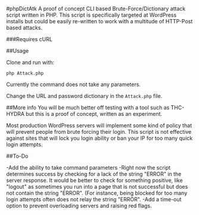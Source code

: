 #phpDictAtk
A proof of concept CLI based Brute-Force/Dictionary attack script written in PHP. This script is specifically targeted at WordPress installs but could be easily re-written to work with a multitude of HTTP-Post based attacks. 

###Requires cURL

##Usage

Clone and run with:

````php Attack.php````

Currently the command does not take any parameters.

Change the URL and password dictionary in the ````Attack.php```` file. 

##More info
You will be much better off testing with a tool such as THC-HYDRA but this is a proof of concept, written as an experiment. 

Most production WordPress servers will implement some kind of policy that will prevent people from brute forcing their login. This script is not effective against sites that will lock you login ability or ban your IP for too many quick login attempts.  

##To-Do

-Add the ability to take command parameters
-Right now the script determines success by checking for a lack of the string "ERROR" in the server response. It would be better to check for something positive, like "logout" as sometimes you run into a page that is not successful but does not contain the string "ERROR". (For instance, being blocked for too many login attempts often does not relay the string "ERROR".
-Add a time-out option to prevent overloading servers and raising red flags.  